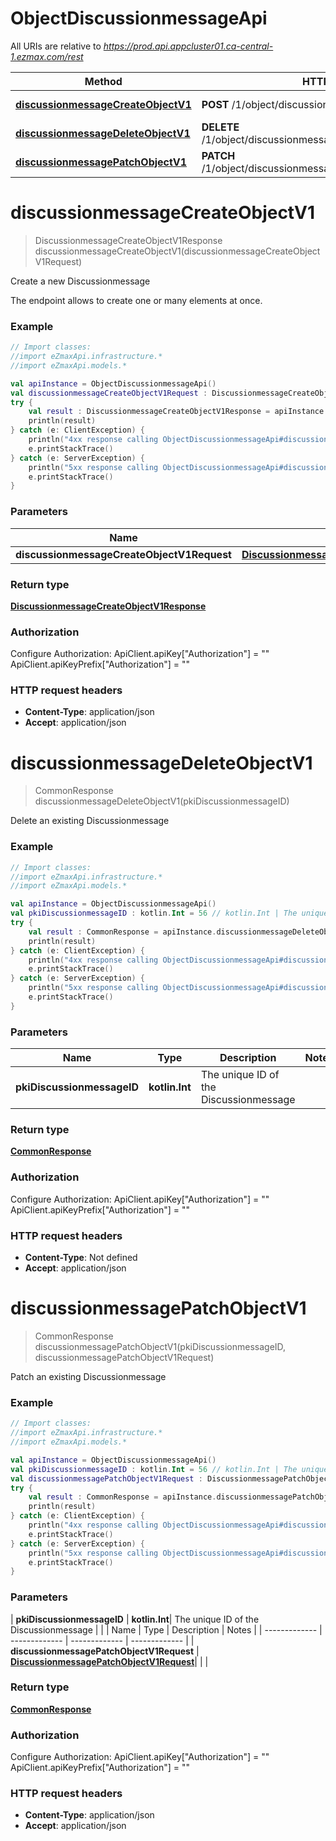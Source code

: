 # ObjectDiscussionmessageApi

All URIs are relative to *https://prod.api.appcluster01.ca-central-1.ezmax.com/rest*

| Method | HTTP request | Description |
| ------------- | ------------- | ------------- |
| [**discussionmessageCreateObjectV1**](ObjectDiscussionmessageApi.md#discussionmessageCreateObjectV1) | **POST** /1/object/discussionmessage | Create a new Discussionmessage |
| [**discussionmessageDeleteObjectV1**](ObjectDiscussionmessageApi.md#discussionmessageDeleteObjectV1) | **DELETE** /1/object/discussionmessage/{pkiDiscussionmessageID} | Delete an existing Discussionmessage |
| [**discussionmessagePatchObjectV1**](ObjectDiscussionmessageApi.md#discussionmessagePatchObjectV1) | **PATCH** /1/object/discussionmessage/{pkiDiscussionmessageID} | Patch an existing Discussionmessage |


<a id="discussionmessageCreateObjectV1"></a>
# **discussionmessageCreateObjectV1**
> DiscussionmessageCreateObjectV1Response discussionmessageCreateObjectV1(discussionmessageCreateObjectV1Request)

Create a new Discussionmessage

The endpoint allows to create one or many elements at once.

### Example
```kotlin
// Import classes:
//import eZmaxApi.infrastructure.*
//import eZmaxApi.models.*

val apiInstance = ObjectDiscussionmessageApi()
val discussionmessageCreateObjectV1Request : DiscussionmessageCreateObjectV1Request =  // DiscussionmessageCreateObjectV1Request | 
try {
    val result : DiscussionmessageCreateObjectV1Response = apiInstance.discussionmessageCreateObjectV1(discussionmessageCreateObjectV1Request)
    println(result)
} catch (e: ClientException) {
    println("4xx response calling ObjectDiscussionmessageApi#discussionmessageCreateObjectV1")
    e.printStackTrace()
} catch (e: ServerException) {
    println("5xx response calling ObjectDiscussionmessageApi#discussionmessageCreateObjectV1")
    e.printStackTrace()
}
```

### Parameters
| Name | Type | Description  | Notes |
| ------------- | ------------- | ------------- | ------------- |
| **discussionmessageCreateObjectV1Request** | [**DiscussionmessageCreateObjectV1Request**](DiscussionmessageCreateObjectV1Request.md)|  | |

### Return type

[**DiscussionmessageCreateObjectV1Response**](DiscussionmessageCreateObjectV1Response.md)

### Authorization


Configure Authorization:
    ApiClient.apiKey["Authorization"] = ""
    ApiClient.apiKeyPrefix["Authorization"] = ""

### HTTP request headers

 - **Content-Type**: application/json
 - **Accept**: application/json

<a id="discussionmessageDeleteObjectV1"></a>
# **discussionmessageDeleteObjectV1**
> CommonResponse discussionmessageDeleteObjectV1(pkiDiscussionmessageID)

Delete an existing Discussionmessage



### Example
```kotlin
// Import classes:
//import eZmaxApi.infrastructure.*
//import eZmaxApi.models.*

val apiInstance = ObjectDiscussionmessageApi()
val pkiDiscussionmessageID : kotlin.Int = 56 // kotlin.Int | The unique ID of the Discussionmessage
try {
    val result : CommonResponse = apiInstance.discussionmessageDeleteObjectV1(pkiDiscussionmessageID)
    println(result)
} catch (e: ClientException) {
    println("4xx response calling ObjectDiscussionmessageApi#discussionmessageDeleteObjectV1")
    e.printStackTrace()
} catch (e: ServerException) {
    println("5xx response calling ObjectDiscussionmessageApi#discussionmessageDeleteObjectV1")
    e.printStackTrace()
}
```

### Parameters
| Name | Type | Description  | Notes |
| ------------- | ------------- | ------------- | ------------- |
| **pkiDiscussionmessageID** | **kotlin.Int**| The unique ID of the Discussionmessage | |

### Return type

[**CommonResponse**](CommonResponse.md)

### Authorization


Configure Authorization:
    ApiClient.apiKey["Authorization"] = ""
    ApiClient.apiKeyPrefix["Authorization"] = ""

### HTTP request headers

 - **Content-Type**: Not defined
 - **Accept**: application/json

<a id="discussionmessagePatchObjectV1"></a>
# **discussionmessagePatchObjectV1**
> CommonResponse discussionmessagePatchObjectV1(pkiDiscussionmessageID, discussionmessagePatchObjectV1Request)

Patch an existing Discussionmessage



### Example
```kotlin
// Import classes:
//import eZmaxApi.infrastructure.*
//import eZmaxApi.models.*

val apiInstance = ObjectDiscussionmessageApi()
val pkiDiscussionmessageID : kotlin.Int = 56 // kotlin.Int | The unique ID of the Discussionmessage
val discussionmessagePatchObjectV1Request : DiscussionmessagePatchObjectV1Request =  // DiscussionmessagePatchObjectV1Request | 
try {
    val result : CommonResponse = apiInstance.discussionmessagePatchObjectV1(pkiDiscussionmessageID, discussionmessagePatchObjectV1Request)
    println(result)
} catch (e: ClientException) {
    println("4xx response calling ObjectDiscussionmessageApi#discussionmessagePatchObjectV1")
    e.printStackTrace()
} catch (e: ServerException) {
    println("5xx response calling ObjectDiscussionmessageApi#discussionmessagePatchObjectV1")
    e.printStackTrace()
}
```

### Parameters
| **pkiDiscussionmessageID** | **kotlin.Int**| The unique ID of the Discussionmessage | |
| Name | Type | Description  | Notes |
| ------------- | ------------- | ------------- | ------------- |
| **discussionmessagePatchObjectV1Request** | [**DiscussionmessagePatchObjectV1Request**](DiscussionmessagePatchObjectV1Request.md)|  | |

### Return type

[**CommonResponse**](CommonResponse.md)

### Authorization


Configure Authorization:
    ApiClient.apiKey["Authorization"] = ""
    ApiClient.apiKeyPrefix["Authorization"] = ""

### HTTP request headers

 - **Content-Type**: application/json
 - **Accept**: application/json

